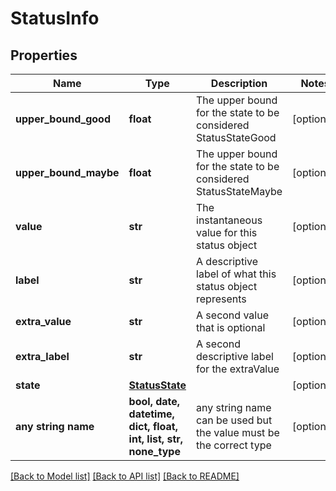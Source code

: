 # StatusInfo


## Properties
Name | Type | Description | Notes
------------ | ------------- | ------------- | -------------
**upper_bound_good** | **float** | The upper bound for the state to be considered StatusStateGood | [optional] 
**upper_bound_maybe** | **float** | The upper bound for the state to be considered StatusStateMaybe | [optional] 
**value** | **str** | The instantaneous value for this status object | [optional] 
**label** | **str** | A descriptive label of what this status object represents | [optional] 
**extra_value** | **str** | A second value that is optional | [optional] 
**extra_label** | **str** | A second descriptive label for the extraValue | [optional] 
**state** | [**StatusState**](StatusState.md) |  | [optional] 
**any string name** | **bool, date, datetime, dict, float, int, list, str, none_type** | any string name can be used but the value must be the correct type | [optional]

[[Back to Model list]](../README.md#documentation-for-models) [[Back to API list]](../README.md#documentation-for-api-endpoints) [[Back to README]](../README.md)


